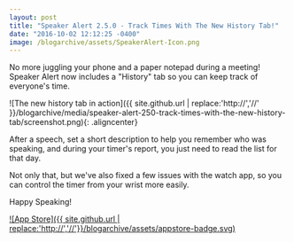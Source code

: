 ```yaml
---
layout: post
title: "Speaker Alert 2.5.0 - Track Times With The New History Tab!"
date: "2016-10-02 12:12:25 -0400"
image: /blogarchive/assets/SpeakerAlert-Icon.png
---
```

No more juggling your phone and a paper notepad during a meeting! Speaker Alert now includes a "History" tab so you can keep track of everyone's time.

![The new history tab in action]({{ site.github.url | replace:'http://','//' }}/blogarchive/media/speaker-alert-250-track-times-with-the-new-history-tab/screenshot.png){: .aligncenter}

After a speech, set a short description to help you remember who was speaking, and during your timer's report, you just need to read the list for that day.

Not only that, but we've also fixed a few issues with the watch app, so you can control the timer from your wrist more easily.

Happy Speaking!

[![App Store]({{ site.github.url | replace:'http://','//'}}/blogarchive/assets/appstore-badge.svg)](https://itunes.apple.com/us/app/speaker-alert/id488585337?mt=8)
